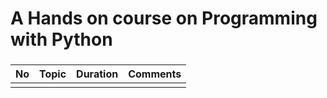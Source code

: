 #  A Hands on course on Programming with Python
### 

|**No** | **Topic**| **Duration** | **Comments**|
|------ | ---------| -------------|-------------|
|       |          |              |             |
